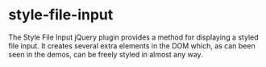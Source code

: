 style-file-input
================

The Style File Input jQuery plugin provides a method for displaying a styled file input. It creates several extra elements in the DOM which, as can been seen in the demos, can be freely styled in almost any way.
